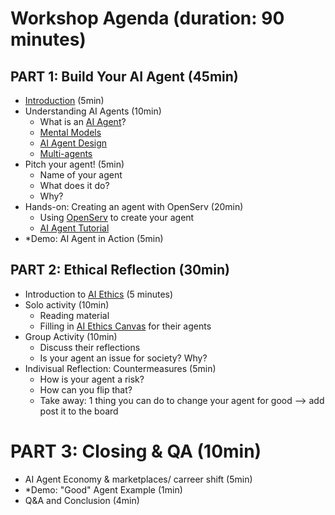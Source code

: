 # Workshop Agenda (duration: 90 minutes)

## PART 1: Build Your AI Agent (45min)

- [Introduction](/resources/01-introduction.md) (5min)
- Understanding AI Agents (10min)
    - What is an [AI Agent](resources/02-what-is-ai-agent.md)?
    - [Mental Models](resources/03-mental-model-shift.md) 
    - [AI Agent Design](resources/04-ai-agent-design.md)
    - [Multi-agents](resources/05-multi-agents.md)
- Pitch your agent! (5min)
    - Name of your agent
    - What does it do?
    - Why?
- Hands-on: Creating an agent with OpenServ (20min) 
    - Using [OpenServ](resources/06-creating-ai-agent-with-openserv.md) to create your agent
    - [AI Agent Tutorial](ai-agents-of-change/exercises/ai-agent-tutorial)
- *Demo: AI Agent in Action (5min)

## PART 2: Ethical Reflection (30min)

- Introduction to [AI Ethics](resources/08-ethics-introduction.md) (5 minutes)
- Solo activity (10min)
    - Reading material 
    - Filling in [AI Ethics Canvas](resources/07-ethics-canvas.md) for their agents
- Group Activity (10min)
    - Discuss their reflections
    - Is your agent an issue for society? Why?
- Indivisual Reflection: Countermeasures (5min) 
    - How is your agent a risk? 
    - How can you flip that? 
    - Take away: 1 thing you can do to change your agent for good --> add post it to the board

# PART 3: Closing & QA (10min)

- AI Agent Economy & marketplaces/ carreer shift (5min)
- *Demo: "Good" Agent Example (1min)
- Q&A and Conclusion (4min)

